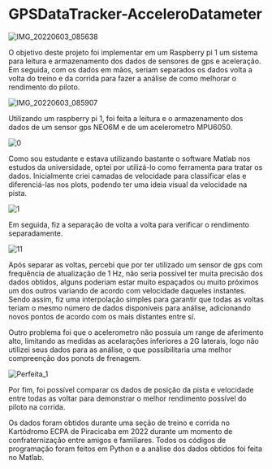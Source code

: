 # GPSDataTracker-AcceleroDatameter

![IMG_20220603_085638](https://github.com/mario-akira/GPSDataTracker-AcceleroDatameter/assets/152718950/39e69449-f0f7-42bc-8c26-003719c330ab)

O objetivo deste projeto foi implementar em um Raspberry pi 1 um sistema para leitura e armazenamento dos dados de sensores de gps e aceleração. Em seguida, com os dados em mãos, seriam separados os dados volta a volta do treino e da corrida para fazer a análise de como melhorar o rendimento do piloto. 


![IMG_20220603_085907](https://github.com/mario-akira/GPSDataTracker-AcceleroDatameter/assets/152718950/1776d57b-dc4d-4366-9cea-0949be7e9f77)

Utilizando um raspberry pi 1, foi feita a leitura e o armazenamento dos dados de um sensor gps NEO6M e de um acelerometro MPU6050.

![0](https://github.com/mario-akira/GPSDataTracker-AcceleroDatameter/assets/152718950/64c1b19f-a452-4837-b189-f480e3be0786)

Como sou estudante e estava utilizando bastante o software Matlab nos estudos da universidade, optei por utilizá-lo como ferramenta para tratar os dados. Inicialmente criei camadas de velocidade para classificar elas e diferenciá-las nos plots, podendo ter uma ideia visual da velocidade na pista.


![1](https://github.com/mario-akira/GPSDataTracker-AcceleroDatameter/assets/152718950/f14869c1-ef9e-4f2e-8477-ed9d00024d1e)

Em seguida, fiz a separação de volta a volta para verificar o rendimento separadamente.

![11](https://github.com/mario-akira/GPSDataTracker-AcceleroDatameter/assets/152718950/ebcf02ef-eaea-43a4-a0c0-c7a95494019e)

Após separar as voltas, percebi que por ter utilizado um sensor de gps com frequência de atualização de 1 Hz, não seria possível ter muita precisão dos dados obtidos, alguns poderiam estar muito espaçados ou muito próximos um dos outros variando de acordo com velocidade daqueles instantes. Sendo assim, fiz uma interpolação simples para garantir que todas as voltas teriam o mesmo número de dados disponíveis para análise, adicionando novos pontos de acordo com os mais distantes entre sí. 

Outro problema foi que o acelerometro não possuia um range de aferimento alto, limitando as medidas as acelarações inferiores a 2G laterais, logo não utilizei seus dados para as análise, o que possibilitaria uma melhor compreenção dos ponots de frenagem.

![Perfeita_1](https://github.com/mario-akira/GPSDataTracker-AcceleroDatameter/assets/152718950/3a8b86d5-0aff-47a3-b16f-c44b02fb4713)

Por fim, foi possível comparar os dados de posição da pista e velocidade entre todas as voltar para demonstrar o melhor rendimento possível do piloto na corrida.

Os dados foram obtidos durante uma seção de treino e corrida no Kartódromo ECPA de Piracicaba em 2022 durante um momento de confraternização entre amigos e familiares. Todos os códigos de programação foram feitos em Python e a análise dos dados obtidos foi feita no Matlab.
